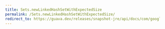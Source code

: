 ```yaml
---
title: Sets.newLinkedHashSetWithExpectedSize
permalink: /Sets.newLinkedHashSetWithExpectedSize/
redirect_to: https://guava.dev/releases/snapshot-jre/api/docs/com/google/common/collect/Sets.html#newLinkedHashSetWithExpectedSize-int-
---
```

